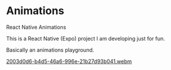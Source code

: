 # Animations
React Native Animations


This is a React Native (Expo) project I am developing just for fun. 

Basically an animations playground.



[2003d0d6-b4d5-46a6-996e-21b27d93b041.webm](https://user-images.githubusercontent.com/71611977/201132894-5ac53fff-bb4e-4018-bd25-1ff6cb773c9a.webm)
